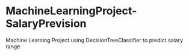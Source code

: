 # MachineLearningProject-SalaryPrevision
 Machine Learning Project using DecisionTreeClassifier to predict salary range
